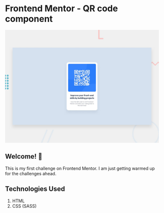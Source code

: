 # Frontend Mentor - QR code component

![Design preview for the QR code component coding challenge](./design/desktop-preview.jpg)

## Welcome! 👋

This is my first challenge on Frontend Mentor. I am just getting warmed up for the challenges ahead.

## Technologies Used

1. HTML
2. CSS (SASS)
